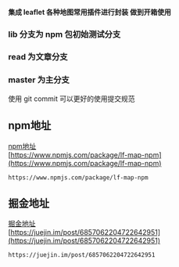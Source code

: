 #### 集成 leaflet 各种地图常用插件进行封装 做到开箱使用

### lib 分支为 npm 包初始测试分支

### read 为文章分支

### master 为主分支

使用 git commit 可以更好的使用提交规范

## npm地址
[npm地址](https://www.npmjs.com/package/lf-map-npm)  
[https://www.npmjs.com/package/lf-map-npm](https://www.npmjs.com/package/lf-map-npm)
```
https://www.npmjs.com/package/lf-map-npm
```

## 掘金地址

[掘金地址](https://juejin.im/post/6857062204722642951)  
[https://juejin.im/post/6857062204722642951](https://juejin.im/post/6857062204722642951)
```
https://juejin.im/post/6857062204722642951
```